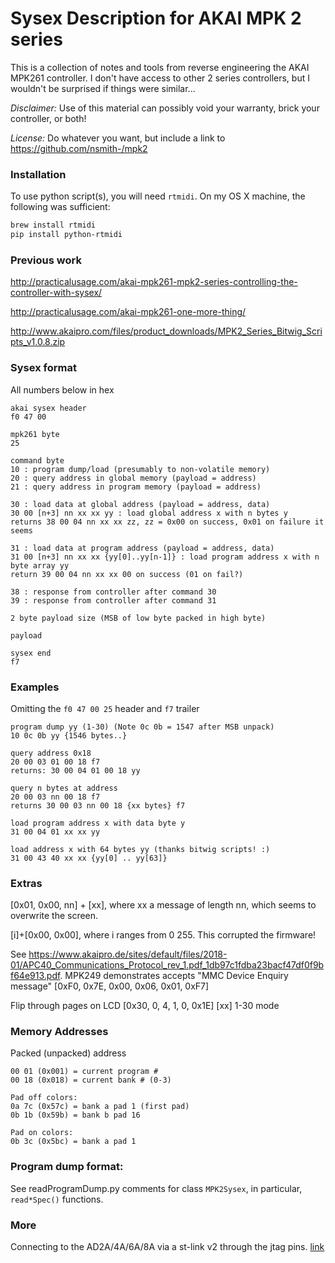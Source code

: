# Sysex Description for AKAI MPK 2 series
This is a collection of notes and tools from reverse engineering the AKAI MPK261 controller.
I don't have access to other 2 series controllers, but I wouldn't be surprised if things were similar...

_Disclaimer:_ Use of this material can possibly void your warranty, brick your controller, or both!

_License:_ Do whatever you want, but include a link to https://github.com/nsmith-/mpk2

### Installation
To use python script(s), you will need `rtmidi`.  On my OS X machine, the following was sufficient:
```sh
brew install rtmidi
pip install python-rtmidi
```

### Previous work
http://practicalusage.com/akai-mpk261-mpk2-series-controlling-the-controller-with-sysex/

http://practicalusage.com/akai-mpk261-one-more-thing/

http://www.akaipro.com/files/product_downloads/MPK2_Series_Bitwig_Scripts_v1.0.8.zip


### Sysex format
All numbers below in hex
```
akai sysex header
f0 47 00

mpk261 byte
25

command byte
10 : program dump/load (presumably to non-volatile memory)
20 : query address in global memory (payload = address)
21 : query address in program memory (payload = address)

30 : load data at global address (payload = address, data)
30 00 [n+3] nn xx xx yy : load global address x with n bytes y
returns 38 00 04 nn xx xx zz, zz = 0x00 on success, 0x01 on failure it seems

31 : load data at program address (payload = address, data)
31 00 [n+3] nn xx xx {yy[0]..yy[n-1]} : load program address x with n byte array yy
return 39 00 04 nn xx xx 00 on success (01 on fail?)

38 : response from controller after command 30
39 : response from controller after command 31

2 byte payload size (MSB of low byte packed in high byte)

payload

sysex end
f7
```

### Examples
Omitting the `f0 47 00 25` header and `f7` trailer
```
program dump yy (1-30) (Note 0c 0b = 1547 after MSB unpack)
10 0c 0b yy {1546 bytes..}

query address 0x18
20 00 03 01 00 18 f7
returns: 30 00 04 01 00 18 yy

query n bytes at address
20 00 03 nn 00 18 f7
returns 30 00 03 nn 00 18 {xx bytes} f7

load program address x with data byte y
31 00 04 01 xx xx yy

load address x with 64 bytes yy (thanks bitwig scripts! :)
31 00 43 40 xx xx {yy[0] .. yy[63]}

```

### Extras
[0x01, 0x00, nn] + [xx], where xx a message of length nn, which seems to overwrite the screen.

[i]+[0x00, 0x00], where i ranges from 0 255. This corrupted the firmware!

See https://www.akaipro.de/sites/default/files/2018-01/APC40_Communications_Protocol_rev_1.pdf_1db97c1fdba23bacf47df0f9bf64e913.pdf.
MPK249 demonstrates accepts "MMC Device Enquiry message"
[0xF0, 0x7E, 0x00, 0x06, 0x01, 0xF7]

Flip through pages on LCD
[0x30, 0, 4, 1, 0, 0x1E] [xx] 1-30 mode

### Memory Addresses
Packed (unpacked) address
```
00 01 (0x001) = current program #
00 18 (0x018) = current bank # (0-3)

Pad off colors:
0a 7c (0x57c) = bank a pad 1 (first pad)
0b 1b (0x59b) = bank b pad 16

Pad on colors:
0b 3c (0x5bc) = bank a pad 1
```

### Program dump format:
See readProgramDump.py comments for class `MPK2Sysex`, in particular, `read*Spec()` functions.

### More

Connecting to the AD2A/4A/6A/8A via a st-link v2 through the jtag pins.
[link](https://stm32-base.org/guides/connecting-your-debugger.html)

